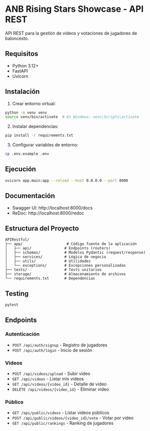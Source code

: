 # ANB Rising Stars Showcase - API REST

API REST para la gestión de videos y votaciones de jugadores de baloncesto.

## Requisitos

- Python 3.12+
- FastAPI
- Uvicorn

## Instalación

1. Crear entorno virtual:
```bash
python -m venv venv
source venv/bin/activate  # En Windows: venv\Scripts\activate
```

2. Instalar dependencias:
```bash
pip install -r requirements.txt
```

3. Configurar variables de entorno:
```bash
cp .env.example .env
```

## Ejecución

```bash
uvicorn app.main:app --reload --host 0.0.0.0 --port 8000
```

## Documentación

- Swagger UI: http://localhost:8000/docs
- ReDoc: http://localhost:8000/redoc

## Estructura del Proyecto

```
APIRestful/
├── app/                    # Código fuente de la aplicación
│   ├── api/               # Endpoints (routers)
│   ├── schemas/           # Modelos Pydantic (request/response)
│   ├── services/          # Lógica de negocio
│   ├── utils/             # Utilidades
│   └── exceptions/        # Excepciones personalizadas
├── tests/                 # Tests unitarios
├── storage/               # Almacenamiento de archivos
└── requirements.txt       # Dependencias
```

## Testing

```bash
pytest
```

## Endpoints

### Autenticación
- `POST /api/auth/signup` - Registro de jugadores
- `POST /api/auth/login` - Inicio de sesión

### Videos
- `POST /api/videos/upload` - Subir video
- `GET /api/videos` - Listar mis videos
- `GET /api/videos/{video_id}` - Detalle de video
- `DELETE /api/videos/{video_id}` - Eliminar video

### Público
- `GET /api/public/videos` - Listar videos públicos
- `POST /api/public/videos/{video_id}/vote` - Votar por video
- `GET /api/public/rankings` - Ranking de jugadores
